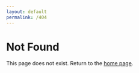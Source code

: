 ```yaml
---
layout: default
permalink: /404
---
```


# Not Found

This page does not exist. Return to the [home page](/).
